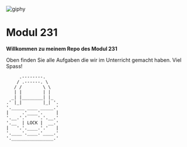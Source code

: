 ![giphy](https://github.com/andrinruegg/IT_AP23a_M231Andrin_Rueegg/assets/143380551/9eaab38b-6c8f-4945-9e70-465ce4e41f60)
# Modul 231
**Willkommen zu meinem Repo des Modul 231**

Oben finden Sie alle Aufgaben die wir im Unterricht gemacht haben.
Viel Spass!

```
     .--------.
    / .------. \
   / /        \ \
   | |        | |
  _| |________| |_
.' |_|        |_| '.
'._____ ____ _____.'
|     .'____'.     |
'.__.'.'    '.'.__.'
'.__  | LOCK |  __.'
|   '.'.____.'.'   |
'.____'.____.'____.'
'.________________.'

```
